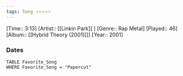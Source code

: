 ```yaml
---
tags: Song ⭐⭐⭐⭐⭐ 
---
```

[Time:: 3:13]
[Artist:: [[Linkin Park]] ]
[Genre:: Rap Metal]
[Played:: 46]
[Album:: [[Hybrid Theory (2001)]]]
[Year:: 2001]
### Dates
````dataview
TABLE Favorite_Song
WHERE Favorite_Song = "Papercut"
````